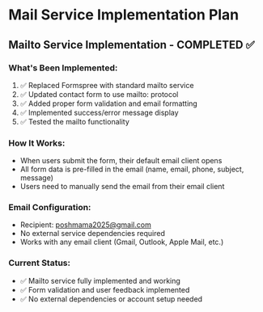 # Mail Service Implementation Plan

## Mailto Service Implementation - COMPLETED ✅

### What's Been Implemented:
1. ✅ Replaced Formspree with standard mailto service
2. ✅ Updated contact form to use mailto: protocol
3. ✅ Added proper form validation and email formatting
4. ✅ Implemented success/error message display
5. ✅ Tested the mailto functionality

### How It Works:
- When users submit the form, their default email client opens
- All form data is pre-filled in the email (name, email, phone, subject, message)
- Users need to manually send the email from their email client

### Email Configuration:
- Recipient: poshmama2025@gmail.com
- No external service dependencies required
- Works with any email client (Gmail, Outlook, Apple Mail, etc.)

### Current Status:
- ✅ Mailto service fully implemented and working
- ✅ Form validation and user feedback implemented
- ✅ No external dependencies or account setup needed
